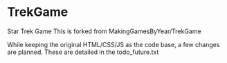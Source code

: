 # TrekGame
Star Trek Game
This is forked from MakingGamesByYear/TrekGame

While keeping the original HTML/CSS/JS as the code base, a few changes are planned. These are detailed in the todo_future.txt

